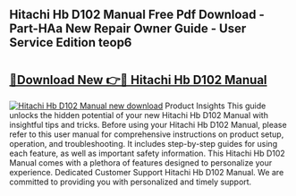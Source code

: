 ## Hitachi Hb D102 Manual Free Pdf Download - Part-HAa New Repair Owner Guide - User Service Edition teop6

# <h2><a href="http://bc27470.oget.top/?id=Hitachi+Hb+D102+Manual">🔗Download New 👉🔴 Hitachi Hb D102 Manual</a></h2>

[![Hitachi Hb D102 Manual new download](https://i.imgur.com/5g1atiW.png)](http://bc27470.oget.top/?id=Hitachi+Hb+D102+Manual)
Product Insights This guide unlocks the hidden potential of your new Hitachi Hb D102 Manual with insightful tips and tricks. Before using your Hitachi Hb D102 Manual, please refer to this user manual for comprehensive instructions on product setup, operation, and troubleshooting. It includes step-by-step guides for using each feature, as well as important safety information. This Hitachi Hb D102 Manual comes with a plethora of features designed to personalize your experience. Dedicated Customer Support Hitachi Hb D102 Manual. We are committed to providing you with personalized and timely support.

